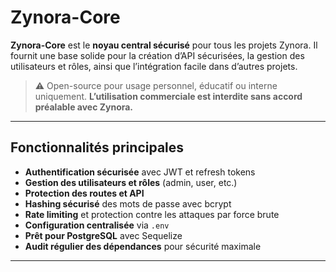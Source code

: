 # Zynora-Core

**Zynora-Core** est le **noyau central sécurisé** pour tous les projets Zynora. Il fournit une base solide pour la création d’API sécurisées, la gestion des utilisateurs et rôles, ainsi que l’intégration facile dans d’autres projets.

> ⚠️ Open-source pour usage personnel, éducatif ou interne uniquement. **L’utilisation commerciale est interdite sans accord préalable avec Zynora.**

---

## Fonctionnalités principales

- **Authentification sécurisée** avec JWT et refresh tokens  
- **Gestion des utilisateurs et rôles** (admin, user, etc.)  
- **Protection des routes et API**  
- **Hashing sécurisé** des mots de passe avec bcrypt  
- **Rate limiting** et protection contre les attaques par force brute  
- **Configuration centralisée** via `.env`  
- **Prêt pour PostgreSQL** avec Sequelize  
- **Audit régulier des dépendances** pour sécurité maximale  

---
